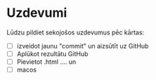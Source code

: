 # Uzdevumi

Lūdzu pildiet sekojošos uzdevumus pēc kārtas:
- [ ] izveidot jaunu "commit" un aizsūtīt uz GitHub
- [ ] Aplūkot rezultātu GitHub
- [ ] Pievietot .html .... un 
- [ ] macos